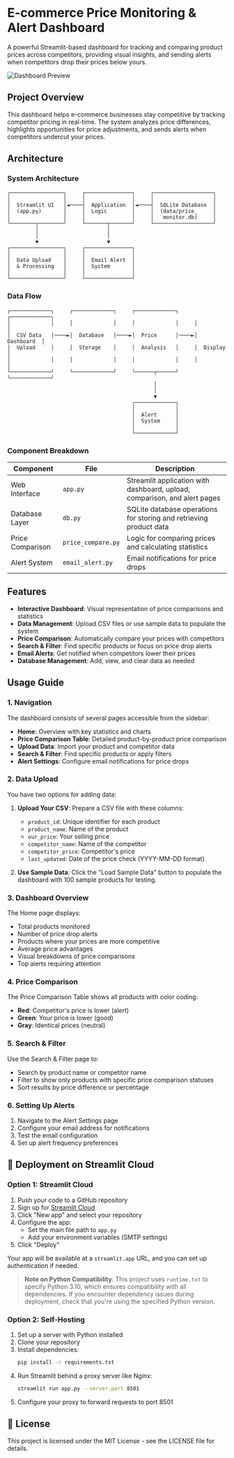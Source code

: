 # E-commerce Price Monitoring & Alert Dashboard

A powerful Streamlit-based dashboard for tracking and comparing product prices across competitors, providing visual insights, and sending alerts when competitors drop their prices below yours.

![Dashboard Preview](https://via.placeholder.com/1200x600?text=E-commerce+Price+Monitoring+Dashboard)

## Project Overview

This dashboard helps e-commerce businesses stay competitive by tracking competitor pricing in real-time. The system analyzes price differences, highlights opportunities for price adjustments, and sends alerts when competitors undercut your prices.

## Architecture

### System Architecture

```
┌─────────────────┐     ┌───────────────┐     ┌───────────────────┐
│                 │     │               │     │                   │
│  Streamlit UI   │◄────┤  Application  │◄────┤  SQLite Database  │
│  (app.py)       │     │  Logic        │     │  (data/price_     │
│                 │     │               │     │   monitor.db)     │
└────────┬────────┘     └───────┬───────┘     └───────────────────┘
         │                      │
         │                      │
         ▼                      ▼
┌─────────────────┐     ┌───────────────┐
│                 │     │               │
│  Data Upload    │     │  Email Alert  │
│  & Processing   │     │  System       │
│                 │     │               │
└─────────────────┘     └───────────────┘
```

### Data Flow

```
┌─────────────┐     ┌─────────────┐     ┌─────────────┐     ┌─────────────┐
│             │     │             │     │             │     │             │
│  CSV Data   │────►│  Database   │────►│  Price      │────►│  Dashboard  │
│  Upload     │     │  Storage    │     │  Analysis   │     │  Display    │
│             │     │             │     │             │     │             │
└─────────────┘     └─────────────┘     └──────┬──────┘     └─────────────┘
                                               │
                                               │
                                               ▼
                                        ┌─────────────┐
                                        │             │
                                        │  Alert      │
                                        │  System     │
                                        │             │
                                        └─────────────┘
```

### Component Breakdown

| Component | File | Description |
|-----------|------|-------------|
| Web Interface | `app.py` | Streamlit application with dashboard, upload, comparison, and alert pages |
| Database Layer | `db.py` | SQLite database operations for storing and retrieving product data |
| Price Comparison | `price_compare.py` | Logic for comparing prices and calculating statistics |
| Alert System | `email_alert.py` | Email notifications for price drops |

## Features

- **Interactive Dashboard**: Visual representation of price comparisons and statistics
- **Data Management**: Upload CSV files or use sample data to populate the system
- **Price Comparison**: Automatically compare your prices with competitors
- **Search & Filter**: Find specific products or focus on price drop alerts
- **Email Alerts**: Get notified when competitors lower their prices
- **Database Management**: Add, view, and clear data as needed

## Usage Guide

### 1. Navigation

The dashboard consists of several pages accessible from the sidebar:

- **Home**: Overview with key statistics and charts
- **Price Comparison Table**: Detailed product-by-product price comparison
- **Upload Data**: Import your product and competitor data
- **Search & Filter**: Find specific products or apply filters
- **Alert Settings**: Configure email notifications for price drops

### 2. Data Upload

You have two options for adding data:

1. **Upload Your CSV**: Prepare a CSV file with these columns:
   - `product_id`: Unique identifier for each product
   - `product_name`: Name of the product
   - `our_price`: Your selling price
   - `competitor_name`: Name of the competitor
   - `competitor_price`: Competitor's price
   - `last_updated`: Date of the price check (YYYY-MM-DD format)

2. **Use Sample Data**: Click the "Load Sample Data" button to populate the dashboard with 100 sample products for testing.

### 3. Dashboard Overview

The Home page displays:
- Total products monitored
- Number of price drop alerts
- Products where your prices are more competitive
- Average price advantages
- Visual breakdowns of price comparisons
- Top alerts requiring attention

### 4. Price Comparison

The Price Comparison Table shows all products with color coding:
- **Red**: Competitor's price is lower (alert)
- **Green**: Your price is lower (good)
- **Gray**: Identical prices (neutral)

### 5. Search & Filter

Use the Search & Filter page to:
- Search by product name or competitor name
- Filter to show only products with specific price comparison statuses
- Sort results by price difference or percentage

### 6. Setting Up Alerts

1. Navigate to the Alert Settings page
2. Configure your email address for notifications
3. Test the email configuration
4. Set up alert frequency preferences

## 🚀 Deployment on Streamlit Cloud

### Option 1: Streamlit Cloud

1. Push your code to a GitHub repository
2. Sign up for [Streamlit Cloud](https://streamlit.io/cloud)
3. Click "New app" and select your repository
4. Configure the app:
   - Set the main file path to `app.py`
   - Add your environment variables (SMTP settings)
5. Click "Deploy"

Your app will be available at a `streamlit.app` URL, and you can set up authentication if needed.

> **Note on Python Compatibility**: This project uses `runtime.txt` to specify Python 3.10, which ensures compatibility with all dependencies. If you encounter dependency issues during deployment, check that you're using the specified Python version.

### Option 2: Self-Hosting

1. Set up a server with Python installed
2. Clone your repository
3. Install dependencies:
   ```bash
   pip install -r requirements.txt
   ```
4. Run Streamlit behind a proxy server like Nginx:
   ```bash
   streamlit run app.py --server.port 8501
   ```
5. Configure your proxy to forward requests to port 8501

## 📝 License

This project is licensed under the MIT License - see the LICENSE file for details.
